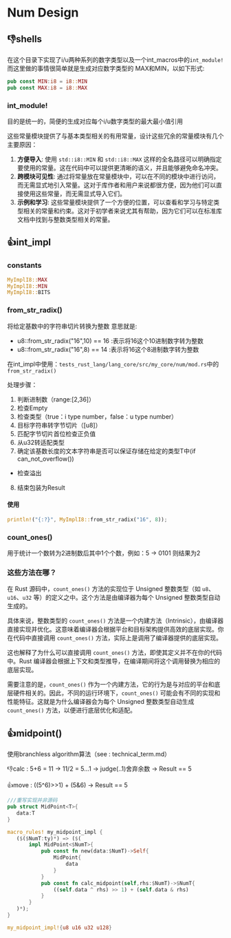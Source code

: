 # Num Design

## 👎shells

在这个目录下实现了i/u两种系列的数字类型以及一个int_macros中的`int_module!`而这里做的事情很简单就是生成对应数字类型的 MAX和MIN，以如下形式:

```rust
pub const MIN:i8 = i8::MIN
pub const MAX:i8 = i8::MAX
```

### int_module!

目的是统一的，简便的生成对应每个i/u数字类型的最大最小值引用

这些常量模块提供了与基本类型相关的有用常量，设计这些冗余的常量模块有几个主要原因：

1. **方便导入**: 使用 `std::i8::MIN` 和 `std::i8::MAX` 这样的全名路径可以明确指定要使用的常量。这在代码中可以提供更清晰的语义，并且能够避免命名冲突。
2. **跨模块可见性**: 通过将常量放在常量模块中，可以在不同的模块中进行访问，而无需显式地引入常量。这对于库作者和用户来说都很方便，因为他们可以直接使用这些常量，而无需显式导入它们。
3. **示例和学习**: 这些常量模块提供了一个方便的位置，可以查看和学习与特定类型相关的常量和约束。这对于初学者来说尤其有帮助，因为它们可以在标准库文档中找到与整数类型相关的常量。

## 👍int_impl

### constants

```rust
MyImplI8::MAX
MyImplI8::MIN
MyImplI8::BITS
```

### from_str_radix()

将给定基数中的字符串切片转换为整数
意思就是:
- u8::from_str_radix("16",10) == 16 :表示将16这个10进制数字转为整数
- u8::from_str_radix("16",8) == 14 :表示将16这个8进制数字转为整数

在int_impl中使用：`tests_rust_lang/lang_core/src/my_core/num/mod.rs`中的`from_str_radix()`

处理步骤：

1. 判断进制数（range:[2,36]）
2. 检查Empty
3. 检查类型（true：i type number，false：u type number）
4. 目标字符串转字节切片（[u8]）
5. 匹配字节切片首位检查正负值
6. 从u32转适配类型
7. 确定该基数长度的文本字符串是否可以保证存储在给定的类型T中(if can_not_overflow())
  - 检查溢出
8. 结束包装为Result

#### 使用

```rust
println!("{:?}", MyImplI8::from_str_radix("16", 8));
```

### count_ones()

用于统计一个数转为2进制数后其中1个个数，例如：5 → 0101 则结果为2

### 这些方法在哪？

在 Rust 源码中，`count_ones()` 方法的实现位于 Unsigned 整数类型（如 `u8`、`u16`、`u32` 等）的定义之中。这个方法是由编译器为每个 Unsigned 整数类型自动生成的。

具体来说，整数类型的 `count_ones()` 方法是一个内建方法（Intrinsic），由编译器直接实现并优化。这意味着编译器会根据平台和目标架构提供高效的底层实现。你在代码中直接调用 `count_ones()` 方法，实际上是调用了编译器提供的底层实现。

这也解释了为什么可以直接调用 `count_ones()` 方法，即使其定义并不在你的代码中。Rust 编译器会根据上下文和类型推导，在编译期间将这个调用替换为相应的底层实现。

需要注意的是，`count_ones()` 作为一个内建方法，它的行为是与对应的平台和底层硬件相关的。因此，不同的运行环境下，`count_ones()` 可能会有不同的实现和性能特征。这就是为什么编译器会为每个 Unsigned 整数类型自动生成 `count_ones()` 方法，以便进行底层优化和适配。

## 👍midpoint()

使用branchless algorithm算法（see : technical_term.md）

👎calc : 5+6 = 11 -> 11/2 = 5...1 -> judge(..1)舍弃余数 -> Result == 5

👍move : ((5^6)>>1) + (5&6) -> Result == 5

 ``` rust
///重写实现并非源码
pub struct MidPoint<T>{
    data:T
}

macro_rules! my_midpoint_impl {
    ($($NumT:ty)*) => ($(
        impl MidPoint<$NumT>{
            pub const fn new(data:$NumT)->Self{
                MidPoint{
                    data
                }
            }
            pub const fn calc_midpoint(self,rhs:$NumT)->$NumT{
                ((self.data ^ rhs) >> 1) + (self.data & rhs)
            }
        }
    )*);
}

my_midpoint_impl!{u8 u16 u32 u128}
 ```

